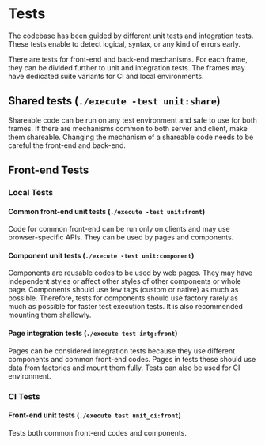 # Tests
The codebase has been guided by different unit tests and integration tests. These tests enable to
detect logical, syntax, or any kind of errors early.

There are tests for front-end and back-end mechanisms. For each frame, they can be divided further
to unit and integration tests. The frames may have dedicated suite variants for CI and local
environments.

## Shared tests (`./execute -test unit:share`)
Shareable code can be run on any test environment and safe to use for both frames. If there are
mechanisms common to both server and client, make them shareable. Changing the mechanism of a
shareable code needs to be careful the front-end and back-end.

## Front-end Tests

### Local Tests

#### Common front-end unit tests (`./execute -test unit:front`)
Code for common front-end can be run only on clients and may use browser-specific APIs. They can be
used by pages and components.

#### Component unit tests (`./execute -test unit:component`)
Components are reusable codes to be used by web pages. They may have independent styles or affect
other styles of other components or whole page. Components should use few tags (custom or native) as
much as possible. Therefore, tests for components should use factory rarely as much as possible for
faster test execution tests. It is also recommended mounting them shallowly.

#### Page integration tests (`./execute test intg:front`)
Pages can be considered integration tests because they use different components and common front-end
codes. Pages in tests these should use data from factories and mount them fully. Tests can also be
used for CI environment.

### CI Tests

#### Front-end unit tests (`./execute test unit_ci:front`)
Tests both common front-end codes and components.
